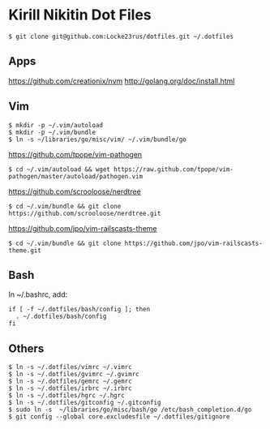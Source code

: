 Kirill Nikitin Dot Files
========================

    $ git clone git@github.com:Locke23rus/dotfiles.git ~/.dotfiles

Apps
----

https://github.com/creationix/nvm
http://golang.org/doc/install.html

Vim
---

    $ mkdir -p ~/.vim/autoload
    $ mkdir -p ~/.vim/bundle
    $ ln -s ~/libraries/go/misc/vim/ ~/.vim/bundle/go

https://github.com/tpope/vim-pathogen

    $ cd ~/.vim/autoload && wget https://raw.github.com/tpope/vim-pathogen/master/autoload/pathogen.vim

https://github.com/scrooloose/nerdtree

    $ cd ~/.vim/bundle && git clone https://github.com/scrooloose/nerdtree.git

https://github.com/jpo/vim-railscasts-theme

    $ cd ~/.vim/bundle && git clone https://github.com/jpo/vim-railscasts-theme.git

Bash
----

In ~/.bashrc, add:

    if [ -f ~/.dotfiles/bash/config ]; then
      . ~/.dotfiles/bash/config
    fi

Others
------

    $ ln -s ~/.dotfiles/vimrc ~/.vimrc
    $ ln -s ~/.dotfiles/gvimrc ~/.gvimrc
    $ ln -s ~/.dotfiles/gemrc ~/.gemrc
    $ ln -s ~/.dotfiles/irbrc ~/.irbrc
    $ ln -s ~/.dotfiles/hgrc ~/.hgrc
    $ ln -s ~/.dotfiles/gitconfig ~/.gitconfig
    $ sudo ln -s  ~/libraries/go/misc/bash/go /etc/bash_completion.d/go
    $ git config --global core.excludesfile ~/.dotfiles/gitignore

